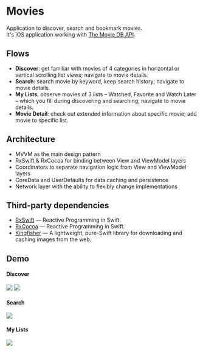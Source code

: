 # Movies

Application to discover, search and bookmark movies.  
It's iOS application working with [The Movie DB API](https://www.themoviedb.org/documentation/api).

## Flows
* **Discover**: get familiar with movies of 4 categories in horizontal or vertical scrolling list views; navigate to movie details.
* **Search**: search movie by keyword, keep search history; navigate to movie details.
* **My Lists**: observe movies of 3 lists – Watched, Favorite and Watch Later – which you fill during discovering and searching; navigate to movie details.
* **Movie Detail**: check out extended information about specific movie; add movie to specific list.

## Architecture
* MVVM as the main design pattern
* RxSwift & RxCocoa for binding between View and ViewModel layers
* Coordinators to separate navigation logic from View and ViewModel layers
* CoreData and UserDefaults for data caching and persistence
* Network layer with the ability to flexibly change implementations

## Third-party dependencies
- [RxSwift](https://github.com/ReactiveX/RxSwift) — Reactive Programming in Swift.
- [RxCocoa](https://github.com/ReactiveX/RxSwift/tree/master/RxCocoa) — Reactive Programming in Swift.
- [Kingfisher](https://github.com/onevcat/Kingfisher) — A lightweight, pure-Swift library for downloading and caching images from the web.

## Demo

#### Discover  
![](discover-part1.gif)
![](discover-part2.gif)

#### Search  
![](search.gif)

#### My Lists  
![](my-lists.gif)
